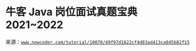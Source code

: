 # 牛客 Java 岗位面试真题宝典 2021~2022

来源：[`www.nowcoder.com/tutorial/10070/49f97d1622cf4d83ad413ca845b82f15`](https://www.nowcoder.com/tutorial/10070/49f97d1622cf4d83ad413ca845b82f15)